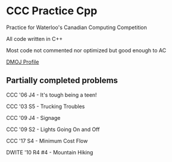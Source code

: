 # CCC Practice Cpp
Practice for Waterloo's Canadian Computing Competition

All code written in C++

Most code not commented nor optimized but good enough to AC

[DMOJ Profile](https://dmoj.ca/user/RyanLi)

## Partially completed problems
CCC '06 J4 - It's tough being a teen!

CCC '03 S5 - Trucking Troubles

CCC '09 J4 - Signage

CCC '09 S2 - Lights Going On and Off

CCC '17 S4 - Minimum Cost Flow

DWITE '10 R4 #4 - Mountain Hiking
